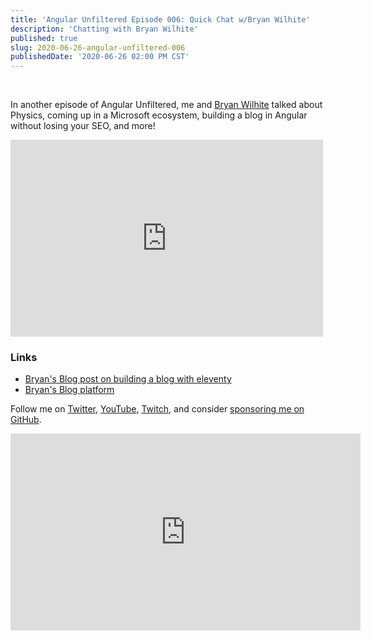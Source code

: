 ```yaml
---
title: 'Angular Unfiltered Episode 006: Quick Chat w/Bryan Wilhite'
description: 'Chatting with Bryan Wilhite'
published: true
slug: 2020-06-26-angular-unfiltered-006
publishedDate: '2020-06-26 02:00 PM CST'
---
```

<br/>

In another episode of Angular Unfiltered, me and [Bryan Wilhite](https://twitter.com/BryanWilhite) talked about Physics, coming up in a Microsoft ecosystem, building a blog in Angular without losing your SEO, and more!

<div class="center">
  <iframe width="500" height="315" src="https://www.youtube.com/embed/T2FzczZ744c" frameborder="0" allow="accelerometer; autoplay; encrypted-media; gyroscope; picture-in-picture" allowfullscreen></iframe>
</div>

### Links

- [Bryan's Blog post on building a blog with eleventy](http://songhayblog.azurewebsites.net/entry/2020-06-11-my-blogging-workflow-for-2020-is-all-about-11ty-eleventy/)
- [Bryan's Blog platform](https://github.com/BryanWilhite)

Follow me on [Twitter](https://twitter.com/brandontroberts), [YouTube](https://youtube.com/brandonrobertsdev), [Twitch](https://twitch.tv/brandontroberts), and consider [sponsoring me on GitHub](https://github.com/sponsors/brandonroberts).
<iframe width="560" height="315" src="https://www.youtube.com/embed/YZmD8gy7ycI" frameborder="0" allow="accelerometer; autoplay; encrypted-media; gyroscope; picture-in-picture" allowfullscreen></iframe>